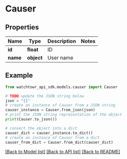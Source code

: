 # Causer


## Properties

Name | Type | Description | Notes
------------ | ------------- | ------------- | -------------
**id** | **float** | ID | 
**name** | **object** | User name | 

## Example

```python
from watchtowr_api_sdk.models.causer import Causer

# TODO update the JSON string below
json = "{}"
# create an instance of Causer from a JSON string
causer_instance = Causer.from_json(json)
# print the JSON string representation of the object
print(Causer.to_json())

# convert the object into a dict
causer_dict = causer_instance.to_dict()
# create an instance of Causer from a dict
causer_from_dict = Causer.from_dict(causer_dict)
```
[[Back to Model list]](../README.md#documentation-for-models) [[Back to API list]](../README.md#documentation-for-api-endpoints) [[Back to README]](../README.md)


